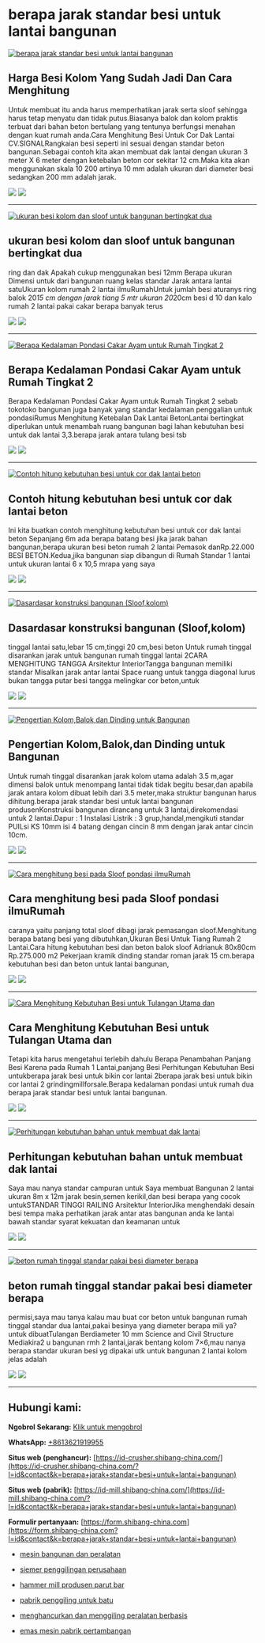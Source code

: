 # berapa jarak standar besi untuk lantai bangunan

<a href="https://swt.shibang-china.com/?l=id&img&k=berapa+jarak+standar+besi+untuk+lantai+bangunan" target="_blank">![berapa jarak standar besi untuk lantai bangunan](http://static.shibang-china.com/all-800x300/476.jpg)</a>

## Harga Besi Kolom Yang Sudah Jadi Dan Cara Menghitung
Untuk membuat itu anda harus memperhatikan jarak serta sloof sehingga harus tetap menyatu dan tidak putus.Biasanya balok dan kolom praktis terbuat dari bahan beton bertulang yang tentunya berfungsi menahan dengan kuat rumah anda.Cara Menghitung Besi Untuk Cor Dak Lantai CV.SIGNALRangkaian besi seperti ini sesuai dengan standar beton bangunan.Sebagai contoh kita akan membuat dak lantai dengan ukuran 3 meter X 6 meter dengan ketebalan beton cor sekitar 12 cm.Maka kita akan menggunakan skala 10 200 artinya 10 mm adalah ukuran dari diameter besi sedangkan 200 mm adalah jarak.


<a href="https://whatsapp.shibangsoft.com/WhatsApp.php" target="_blank" title="WhatsApp">![](http://static.shibang-china.com/icon/whatsapp.png)</a> <a href="https://swt.shibang-china.com/?l=id&icon&k=berapa+jarak+standar+besi+untuk+lantai+bangunan" target="_blank">![](http://static.shibang-china.com/icon/chat-id.png)</a>

---

<a href="https://swt.shibang-china.com/?l=id&img&k=berapa+jarak+standar+besi+untuk+lantai+bangunan" target="_blank">![ukuran besi kolom dan sloof untuk bangunan bertingkat dua](http://static.shibang-china.com/all-800x300/767.jpg)</a>

## ukuran besi kolom dan sloof untuk bangunan bertingkat dua
ring dan dak Apakah cukup menggunakan besi 12mm Berapa ukuran Dimensi untuk dari bangunan ruang kelas standar Jarak antara lantai satuUkuran kolom rumah 2 lantai ilmuRumahUntuk jumlah besi aturanys ring balok 20*15 cm dengan jarak tiang 5 mtr ukuran 20*20cm besi d 10 dan kalo rumah 2 lantai pakai cakar berapa banyak terus


<a href="https://whatsapp.shibangsoft.com/WhatsApp.php" target="_blank" title="WhatsApp">![](http://static.shibang-china.com/icon/whatsapp.png)</a> <a href="https://swt.shibang-china.com/?l=id&icon&k=berapa+jarak+standar+besi+untuk+lantai+bangunan" target="_blank">![](http://static.shibang-china.com/icon/chat-id.png)</a>

---

<a href="https://swt.shibang-china.com/?l=id&img&k=berapa+jarak+standar+besi+untuk+lantai+bangunan" target="_blank">![Berapa Kedalaman Pondasi Cakar Ayam untuk Rumah Tingkat 2](http://static.shibang-china.com/all-800x300/61.jpg)</a>

## Berapa Kedalaman Pondasi Cakar Ayam untuk Rumah Tingkat 2
Berapa Kedalaman Pondasi Cakar Ayam untuk Rumah Tingkat 2 sebab tokotoko bangunan juga banyak yang standar kedalaman penggalian untuk pondasiRumus Menghitung Ketebalan Dak Lantai BetonLantai bertingkat diperlukan untuk menambah ruang bangunan bagi lahan kebutuhan besi untuk dak lantai 3,3.berapa jarak antara tulang besi tsb


<a href="https://whatsapp.shibangsoft.com/WhatsApp.php" target="_blank" title="WhatsApp">![](http://static.shibang-china.com/icon/whatsapp.png)</a> <a href="https://swt.shibang-china.com/?l=id&icon&k=berapa+jarak+standar+besi+untuk+lantai+bangunan" target="_blank">![](http://static.shibang-china.com/icon/chat-id.png)</a>

---

<a href="https://swt.shibang-china.com/?l=id&img&k=berapa+jarak+standar+besi+untuk+lantai+bangunan" target="_blank">![Contoh hitung kebutuhan besi untuk cor dak lantai beton](http://static.shibang-china.com/all-800x300/1140.jpg)</a>

## Contoh hitung kebutuhan besi untuk cor dak lantai beton
Ini kita buatkan contoh menghitung kebutuhan besi untuk cor dak lantai beton Sepanjang 6m ada berapa batang besi jika jarak bahan bangunan,berapa ukuran besi beton rumah 2 lantai Pemasok danRp.22.000 BESI BETON.Kedua,jika bangunan siap dibangun di Rumah Standar 1 lantai untuk ukuran lantai 6 x 10,5 mrapa yang saya


<a href="https://whatsapp.shibangsoft.com/WhatsApp.php" target="_blank" title="WhatsApp">![](http://static.shibang-china.com/icon/whatsapp.png)</a> <a href="https://swt.shibang-china.com/?l=id&icon&k=berapa+jarak+standar+besi+untuk+lantai+bangunan" target="_blank">![](http://static.shibang-china.com/icon/chat-id.png)</a>

---

<a href="https://swt.shibang-china.com/?l=id&img&k=berapa+jarak+standar+besi+untuk+lantai+bangunan" target="_blank">![Dasardasar konstruksi bangunan (Sloof,kolom)](http://static.shibang-china.com/all-800x300/339.jpg)</a>

## Dasardasar konstruksi bangunan (Sloof,kolom)
tinggal lantai satu,lebar 15 cm,tinggi 20 cm,besi beton Untuk rumah tinggal disarankan jarak untuk bangunan rumah tinggal lantai 2CARA MENGHITUNG TANGGA Arsitektur InteriorTangga bangunan memiliki standar Misalkan jarak antar lantai Space ruang untuk tangga diagonal lurus bukan tangga putar besi tangga melingkar cor beton,untuk


<a href="https://whatsapp.shibangsoft.com/WhatsApp.php" target="_blank" title="WhatsApp">![](http://static.shibang-china.com/icon/whatsapp.png)</a> <a href="https://swt.shibang-china.com/?l=id&icon&k=berapa+jarak+standar+besi+untuk+lantai+bangunan" target="_blank">![](http://static.shibang-china.com/icon/chat-id.png)</a>

---

<a href="https://swt.shibang-china.com/?l=id&img&k=berapa+jarak+standar+besi+untuk+lantai+bangunan" target="_blank">![Pengertian Kolom,Balok,dan Dinding untuk Bangunan](http://static.shibang-china.com/all-800x300/333.jpg)</a>

## Pengertian Kolom,Balok,dan Dinding untuk Bangunan
Untuk rumah tinggal disarankan jarak kolom utama adalah 3.5 m,agar dimensi balok untuk menompang lantai tidak tidak begitu besar,dan apabila jarak antara kolom dibuat lebih dari 3.5 meter,maka struktur bangunan harus dihitung.berapa jarak standar besi untuk lantai bangunan produsenKonstruksi bangunan dirancang untuk 3 lantai,direkomendasi untuk 2 lantai.Dapur : 1 Instalasi Listrik : 3 grup,handal,mengikuti standar PUILsi KS 10mm isi 4 batang dengan cincin 8 mm dengan jarak antar cincin 10cm.


<a href="https://whatsapp.shibangsoft.com/WhatsApp.php" target="_blank" title="WhatsApp">![](http://static.shibang-china.com/icon/whatsapp.png)</a> <a href="https://swt.shibang-china.com/?l=id&icon&k=berapa+jarak+standar+besi+untuk+lantai+bangunan" target="_blank">![](http://static.shibang-china.com/icon/chat-id.png)</a>

---

<a href="https://swt.shibang-china.com/?l=id&img&k=berapa+jarak+standar+besi+untuk+lantai+bangunan" target="_blank">![Cara menghitung besi pada Sloof pondasi ilmuRumah](http://static.shibang-china.com/all-800x300/1133.jpg)</a>

## Cara menghitung besi pada Sloof pondasi ilmuRumah
caranya yaitu panjang total sloof dibagi jarak pemasangan sloof.Menghitung berapa batang besi yang dibutuhkan,Ukuran Besi Untuk Tiang Rumah 2 Lantai.Cara hitung kebutuhan besi dan beton balok sloof Adrianuk 80x80cm Rp.275.000 m2 Pekerjaan kramik dinding standar roman jarak 15 cm.berapa kebutuhan besi dan beton untuk lantai bangunan,


<a href="https://whatsapp.shibangsoft.com/WhatsApp.php" target="_blank" title="WhatsApp">![](http://static.shibang-china.com/icon/whatsapp.png)</a> <a href="https://swt.shibang-china.com/?l=id&icon&k=berapa+jarak+standar+besi+untuk+lantai+bangunan" target="_blank">![](http://static.shibang-china.com/icon/chat-id.png)</a>

---

<a href="https://swt.shibang-china.com/?l=id&img&k=berapa+jarak+standar+besi+untuk+lantai+bangunan" target="_blank">![Cara Menghitung Kebutuhan Besi untuk Tulangan Utama dan](http://static.shibang-china.com/all-800x300/810.jpg)</a>

## Cara Menghitung Kebutuhan Besi untuk Tulangan Utama dan
Tetapi kita harus mengetahui terlebih dahulu Berapa Penambahan Panjang Besi Karena pada Rumah 1 Lantai,panjang Besi Perhitungan Kebutuhan Besi untukberapa jarak besi untuk bikin cor lantai 2berapa jarak besi untuk bikin cor lantai 2 grindingmillforsale.Berapa kedalaman pondasi untuk rumah dua berapa jarak standar besi untuk lantai bangunan.


<a href="https://whatsapp.shibangsoft.com/WhatsApp.php" target="_blank" title="WhatsApp">![](http://static.shibang-china.com/icon/whatsapp.png)</a> <a href="https://swt.shibang-china.com/?l=id&icon&k=berapa+jarak+standar+besi+untuk+lantai+bangunan" target="_blank">![](http://static.shibang-china.com/icon/chat-id.png)</a>

---

<a href="https://swt.shibang-china.com/?l=id&img&k=berapa+jarak+standar+besi+untuk+lantai+bangunan" target="_blank">![Perhitungan kebutuhan bahan untuk membuat dak lantai](http://static.shibang-china.com/all-800x300/848.jpg)</a>

## Perhitungan kebutuhan bahan untuk membuat dak lantai
Saya mau nanya standar campuran untuk Saya membuat Bangunan 2 lantai ukuran 8m x 12m jarak besin,semen kerikil,dan besi berapa yang cocok untukSTANDAR TINGGI RAILING Arsitektur InteriorJika menghendaki desain besi tempa maka perhatikan jarak antar atas bangunan anda ke lantai bawah standar syarat kekuatan dan keamanan untuk


<a href="https://whatsapp.shibangsoft.com/WhatsApp.php" target="_blank" title="WhatsApp">![](http://static.shibang-china.com/icon/whatsapp.png)</a> <a href="https://swt.shibang-china.com/?l=id&icon&k=berapa+jarak+standar+besi+untuk+lantai+bangunan" target="_blank">![](http://static.shibang-china.com/icon/chat-id.png)</a>

---

<a href="https://swt.shibang-china.com/?l=id&img&k=berapa+jarak+standar+besi+untuk+lantai+bangunan" target="_blank">![beton rumah tinggal standar pakai besi diameter berapa](http://static.shibang-china.com/all-800x300/1014.jpg)</a>

## beton rumah tinggal standar pakai besi diameter berapa
permisi,saya mau tanya kalau mau buat cor beton untuk bangunan rumah tinggal standar dua lantai,pakai besinya yang diameter berapa mili ya? untuk dibuatTulangan Berdiameter 10 mm Science and Civil Structure Mediakira2 u bangunan rmh 2 lantai,jarak bentang kolom 7×6,mau nanya berapa standar ukuran besi yg dipakai utk untuk bangunan 2 lantai kolom jelas adalah


<a href="https://whatsapp.shibangsoft.com/WhatsApp.php" target="_blank" title="WhatsApp">![](http://static.shibang-china.com/icon/whatsapp.png)</a> <a href="https://swt.shibang-china.com/?l=id&icon&k=berapa+jarak+standar+besi+untuk+lantai+bangunan" target="_blank">![](http://static.shibang-china.com/icon/chat-id.png)</a>

---
## Hubungi kami:

**Ngobrol Sekarang:** [Klik untuk mengobrol](https://swt.shibang-china.com?l=id&contact&k=berapa+jarak+standar+besi+untuk+lantai+bangunan)

**WhatsApp:**  [+8613621919955](https://whatsapp.shibangsoft.com/WhatsApp.php)

**Situs web (penghancur):** [https://id-crusher.shibang-china.com/](https://id-crusher.shibang-china.com/?l=id&contact&k=berapa+jarak+standar+besi+untuk+lantai+bangunan)

**Situs web (pabrik):** [https://id-mill.shibang-china.com/](https://id-mill.shibang-china.com/?l=id&contact&k=berapa+jarak+standar+besi+untuk+lantai+bangunan)

**Formulir pertanyaan:** [https://form.shibang-china.com](https://form.shibang-china.com?l=id&contact&k=berapa+jarak+standar+besi+untuk+lantai+bangunan)

* [mesin bangunan dan peralatan](../39/mesin%20bangunan%20dan%20peralatan.md)

* [siemer penggilingan perusahaan](../33/siemer%20penggilingan%20perusahaan.md)

* [hammer mill produsen parut bar](../35/hammer%20mill%20produsen%20parut%20bar.md)

* [pabrik penggiling untuk batu](../39/pabrik%20penggiling%20untuk%20batu.md)

* [menghancurkan dan menggiling peralatan berbasis](../36/menghancurkan%20dan%20menggiling%20peralatan%20berbasis.md)

* [emas mesin pabrik pertambangan](../32/emas%20mesin%20pabrik%20pertambangan.md)